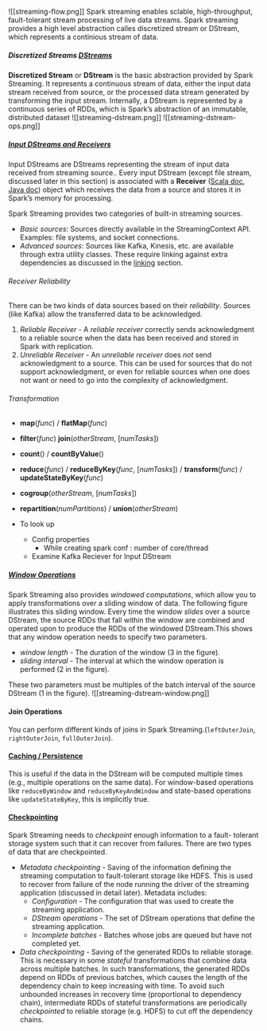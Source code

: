 ![[streaming-flow.png]]
Spark streaming enables sclable, high-throughput, fault-tolerant stream processing of live data streams. Spark streaming provides a high level abstraction calles discretized stream or DStream, which represents a continious stream of data.

##### Discretized Streams [DStreams](https://spark.apache.org/docs/latest/streaming-programming-guide.html#discretized-streams-dstreams)
**Discretized Stream** or **DStream** is the basic abstraction provided by Spark Streaming. It represents a continuous stream of data, either the input data stream received from source, or the processed data stream generated by transforming the input stream. Internally, a DStream is represented by a continuous series of RDDs, which is Spark’s abstraction of an immutable, distributed dataset
![[streaming-dstream.png]]
![[streaming-dstream-ops.png]]


##### [Input DStreams and Receivers](https://spark.apache.org/docs/latest/streaming-programming-guide.html#input-dstreams-and-receivers)
Input DStreams are DStreams representing the stream of input data received from streaming source.. Every input DStream (except file stream, discussed later in this section) is associated with a **Receiver** ([Scala doc](https://spark.apache.org/docs/latest/api/scala/org/apache/spark/streaming/receiver/Receiver.html), [Java doc](https://spark.apache.org/docs/latest/api/java/org/apache/spark/streaming/receiver/Receiver.html)) object which receives the data from a source and stores it in Spark’s memory for processing.

Spark Streaming provides two categories of built-in streaming sources.

-   _Basic sources_: Sources directly available in the StreamingContext API. Examples: file systems, and socket connections.
-   _Advanced sources_: Sources like Kafka, Kinesis, etc. are available through extra utility classes. These require linking against extra dependencies as discussed in the [linking](https://spark.apache.org/docs/latest/streaming-programming-guide.html#linking) section.


###### Receiver Reliability
There can be two kinds of data sources based on their _reliability_. Sources (like Kafka) allow the transferred data to be acknowledged.
1.  _Reliable Receiver_ - A _reliable receiver_ correctly sends acknowledgment to a reliable source when the data has been received and stored in Spark with replication.
2.  _Unreliable Receiver_ - An _unreliable receiver_ does _not_ send acknowledgment to a source. This can be used for sources that do not support acknowledgment, or even for reliable sources when one does not want or need to go into the complexity of acknowledgment.



###### Transformation
- **map**(_func_) / **flatMap**(_func_)
- **filter**(_func_) **join**(_otherStream_, [_numTasks_])
- **count**() / **countByValue**()
- **reduce**(_func_) / **reduceByKey**(_func_, [_numTasks_]) / **transform**(_func_) / **updateStateByKey**(_func_)
- **cogroup**(_otherStream_, [_numTasks_])
- **repartition**(_numPartitions_) / **union**(_otherStream_)

- To look up 
	- Config properties
		- While creating spark conf : number of core/thread
	- Examine Kafka Reciever for Input DStream




##### [Window Operations](https://spark.apache.org/docs/latest/streaming-programming-guide.html#window-operations)
Spark Streaming also provides _windowed computations_, which allow you to apply transformations over a sliding window of data. The following figure illustrates this sliding window. Every time the window _slides_ over a source DStream, the source RDDs that fall within the window are combined and operated upon to produce the RDDs of the windowed DStream.This shows that any window operation needs to specify two parameters.

-   _window length_ - The duration of the window (3 in the figure).
-   _sliding interval_ - The interval at which the window operation is performed (2 in the figure).

These two parameters must be multiples of the batch interval of the source DStream (1 in the figure).
![[streaming-dstream-window.png]]

#### Join Operations
You can perform different kinds of joins in Spark Streaming.(`leftOuterJoin`, `rightOuterJoin`, `fullOuterJoin`).

#### [Caching / Persistence](https://spark.apache.org/docs/latest/streaming-programming-guide.html#caching--persistence)
This is useful if the data in the DStream will be computed multiple times (e.g., multiple operations on the same data). For window-based operations like `reduceByWindow` and `reduceByKeyAndWindow` and state-based operations like `updateStateByKey`, this is implicitly true.

#### [Checkpointing](https://spark.apache.org/docs/latest/streaming-programming-guide.html#checkpointing)
Spark Streaming needs to _checkpoint_ enough information to a fault- tolerant storage system such that it can recover from failures. There are two types of data that are checkpointed.

-   _Metadata checkpointing_ - Saving of the information defining the streaming computation to fault-tolerant storage like HDFS. This is used to recover from failure of the node running the driver of the streaming application (discussed in detail later). Metadata includes:
    -   _Configuration_ - The configuration that was used to create the streaming application.
    -   _DStream operations_ - The set of DStream operations that define the streaming application.
    -   _Incomplete batches_ - Batches whose jobs are queued but have not completed yet.
-   _Data checkpointing_ - Saving of the generated RDDs to reliable storage. This is necessary in some _stateful_ transformations that combine data across multiple batches. In such transformations, the generated RDDs depend on RDDs of previous batches, which causes the length of the dependency chain to keep increasing with time. To avoid such unbounded increases in recovery time (proportional to dependency chain), intermediate RDDs of stateful transformations are periodically _checkpointed_ to reliable storage (e.g. HDFS) to cut off the dependency chains.

